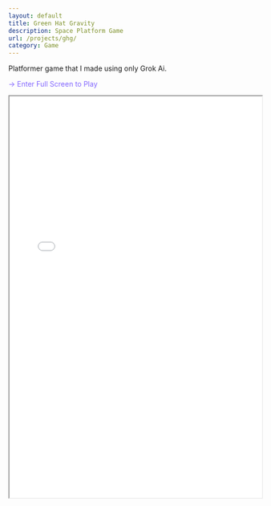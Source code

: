 ```yaml
---
layout: default
title: Green Hat Gravity
description: Space Platform Game
url: /projects/ghg/
category: Game
---
```

Platformer game that I made using only Grok Ai.

<span style="color: #8266FF">-> Enter Full Screen to Play</span>

<iframe src="{{ site.baseurl }}/static/ghg.html" width="100%" height="800" frameborder="100"></iframe>